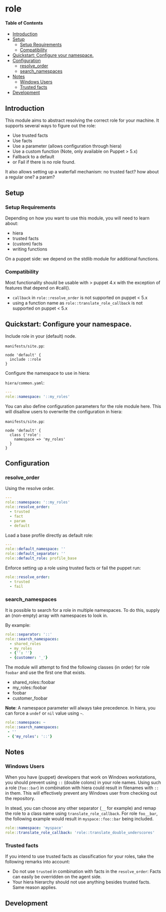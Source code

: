 # role

[TOC levels=2-4]: # "#### Table of Contents"

#### Table of Contents
- [Introduction](#introduction)
- [Setup](#setup)
    - [Setup Requirements](#setup-requirements)
    - [Compatibility](#compatibility)
- [Quickstart: Configure your namespace.](#quickstart-configure-your-namespace)
- [Configuration](#configuration)
    - [resolve_order](#resolve_order)
    - [search_namespaces](#search_namespaces)
- [Notes](#notes)
    - [Windows Users](#windows-users)
    - [Trusted facts](#trusted-facts)
- [Development](#development)

## Introduction

This module aims to abstract resolving the correct role for your
machine. It supports several ways to figure out the role:

* Use trusted facts
* Use facts
* Use a parameter (allows configuration through hiera)
* Use a custom function (Note, only available on Puppet > 5.x)
* Fallback to a default
* or Fail if there is no role found.

It also allows setting up a waterfall mechanism: no trusted fact? how
about a regular one? a param?

## Setup

### Setup Requirements

Depending on how you want to use this module, you will need to learn
about:
* hiera
* trusted facts
* (custom) facts
* writing functions

On a puppet side: we depend on the stdlib module for additional
functions.

### Compatibility

Most functionality should be usable with > puppet 4.x with
the exception of features that depend on #call().

* `callback` in `role::resolve_order` is not supported on puppet < 5.x
* using a function name as `role::translate_role_callback` is not supported on puppet < 5.x

## Quickstart: Configure your namespace.

Include role in your (default) node.

`manifests/site.pp`:

```puppet
node 'default' {
  include ::role
}
```

Configure the namespace to use in hiera:

`hiera/common.yaml`:

```yaml
---
role::namespace: '::my_roles'
```

You can also define configuration parameters for the role module here. This will
disallow users to overwrite the configuration in hiera:

`manifests/site.pp`:

```puppet
node 'default' {
  class {'role':
    namespace => 'my_roles'
  }
}
```

## Configuration

### resolve_order

Using the resolve order.

```yaml
---
role::namespace: '::my_roles'
role::resolve_order:
  - trusted
  - fact
  - param
  - default
```

Load a base profile directly as default role:

```yaml
---
role::default_namespace: ''
role::default_separator: ''
role::default_role: profile_base
```

Enforce setting up a role using trusted facts or fail the puppet run:

```yaml
role::resolve_order:
  - trusted
  - fail
```

### search_namespaces

It is possible to search for a role in multiple namespaces. To do this,
supply an (non-empty) array with namespaces to look in.

By example:

```yaml
role::separator: '::'
role::search_namespaces:
  - shared_roles
  - my_roles
  - {'': ''}
  - {customer: '_'}
```

The module will attempt to find the following classes (in order) for
role `foobar` and use the first one that exists.

- shared_roles::foobar
- my_roles::foobar
- foobar
- customer_foobar


**Note**: A namespace parameter will always take precedence. In hiera,
you can force a `undef` or `nil` value using `~`.

```yaml
role::namespace: ~
role::search_namespaces:
 - ''
 - {'my_roles': '::'}

```

## Notes

### Windows Users

When you have (puppet) developers that work on Windows workstations, you
should prevent using `::` (double colons) in your role names. Using such
a role (`foo::bar`) in combination with hiera could result in filenames
with `::` in them. This will effectively prevent any Windows user from
checking out the repository.

In stead, you can choose any other separator (`__` for example) and
remap the role to a class name using `translate_role_callback`. For role
`foo__bar`, the following example would result in `myspace::foo::bar`
being included.

```yaml
role::namespace: 'myspace'
role::translate_role_callback: 'role::translate_double_underscores'
```

### Trusted facts

If you intend to use trusted facts as classification for your roles,
take the following remarks into account:

* Do not use `trusted` in combination with facts in the `resolve_order`:
  Facts can easily be overridden on the agent side.
* Your hiera hierarchy should not use anything besides trusted facts.
  Same reason applies.

## Development

